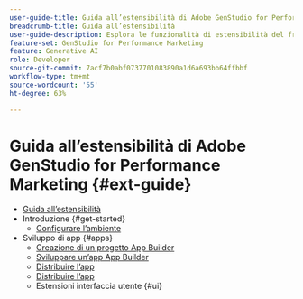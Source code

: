 ```yaml
---
user-guide-title: Guida all’estensibilità di Adobe GenStudio for Performance Marketing
breadcrumb-title: Guida all’estensibilità
user-guide-description: Esplora le funzionalità di estensibilità del framework di Adobe GenStudio for Performance Marketing.
feature-set: GenStudio for Performance Marketing
feature: Generative AI
role: Developer
source-git-commit: 7acf7b0abf0737701083890a1d6a693bb64ffbbf
workflow-type: tm+mt
source-wordcount: '55'
ht-degree: 63%

---
```



# Guida all’estensibilità di Adobe GenStudio for Performance Marketing {#ext-guide}

+ [Guida all’estensibilità](home.md)
+ Introduzione {#get-started}
   + [Configurare l’ambiente](setup.md)
+ Sviluppo di app {#apps}
   + [Creazione di un progetto App Builder](create-project.md)
   + [Sviluppare un’app App Builder](create-app.md)
   + [Distribuire l’app](deploy-app.md)
   + [Distribuire l’app](distribute-app.md)
   + Estensioni interfaccia utente {#ui}
